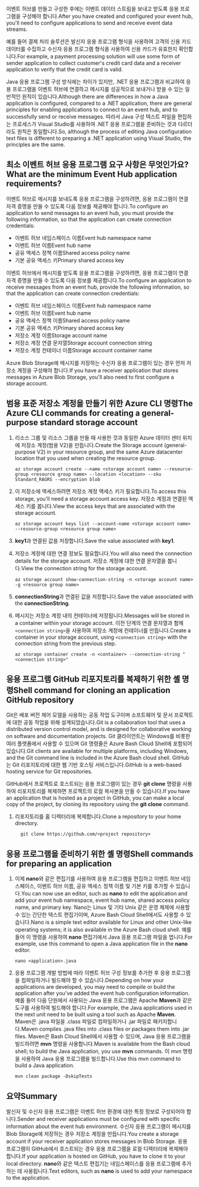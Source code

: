 <span data-ttu-id="051f4-101">이벤트 허브를 만들고 구성한 후에는 이벤트 데이터 스트림을 보내고 받도록 응용 프로그램을 구성해야 합니다.</span><span class="sxs-lookup"><span data-stu-id="051f4-101">After you have created and configured your event hub, you'll need to configure applications to send and receive event data streams.</span></span>

<span data-ttu-id="051f4-102">예를 들어 결제 처리 솔루션은 발신자 응용 프로그램 형식을 사용하여 고객의 신용 카드 데이터를 수집하고 수신자 응용 프로그램 형식을 사용하여 신용 카드가 유효한지 확인합니다.</span><span class="sxs-lookup"><span data-stu-id="051f4-102">For example, a payment processing solution will use some form of sender application to collect customer's credit card data and a receiver application to verify that the credit card is valid.</span></span>

<span data-ttu-id="051f4-103">Java 응용 프로그램 구성 방식에는 차이가 있지만, .NET 응용 프로그램과 비교하여 응용 프로그램을 이벤트 허브에 연결하고 메시지를 성공적으로 보내거나 받을 수 있는 일반적인 원칙이 있습니다.</span><span class="sxs-lookup"><span data-stu-id="051f4-103">Although there are differences in how a Java application is configured, compared to a .NET application, there are general principles for enabling applications to connect to an event hub, and to successfully send or receive messages.</span></span> <span data-ttu-id="051f4-104">따라서 Java 구성 텍스트 파일을 편집하는 프로세스가 Visual Studio를 사용하여 .NET 응용 프로그램을 준비하는 것과 다르더라도 원칙은 동일합니다.</span><span class="sxs-lookup"><span data-stu-id="051f4-104">So, although the process of editing Java configuration text files is different to preparing a .NET application using Visual Studio, the principles are the same.</span></span>

## <a name="what-are-the-minimum-event-hub-application-requirements"></a><span data-ttu-id="051f4-105">최소 이벤트 허브 응용 프로그램 요구 사항은 무엇인가요?</span><span class="sxs-lookup"><span data-stu-id="051f4-105">What are the minimum Event Hub application requirements?</span></span>

<span data-ttu-id="051f4-106">이벤트 허브로 메시지를 보내도록 응용 프로그램을 구성하려면, 응용 프로그램이 연결 자격 증명을 만들 수 있도록 다음 정보를 제공해야 합니다.</span><span class="sxs-lookup"><span data-stu-id="051f4-106">To configure an application to send messages to an event hub, you must provide the following information, so that the application can create connection credentials:</span></span>

- <span data-ttu-id="051f4-107">이벤트 허브 네임스페이스 이름</span><span class="sxs-lookup"><span data-stu-id="051f4-107">Event hub namespace name</span></span>
- <span data-ttu-id="051f4-108">이벤트 허브 이름</span><span class="sxs-lookup"><span data-stu-id="051f4-108">Event hub name</span></span>
- <span data-ttu-id="051f4-109">공유 액세스 정책 이름</span><span class="sxs-lookup"><span data-stu-id="051f4-109">Shared access policy name</span></span>
- <span data-ttu-id="051f4-110">기본 공유 액세스 키</span><span class="sxs-lookup"><span data-stu-id="051f4-110">Primary shared access key</span></span>

<span data-ttu-id="051f4-111">이벤트 허브에서 메시지를 받도록 응용 프로그램을 구성하려면, 응용 프로그램이 연결 자격 증명을 만들 수 있도록 다음 정보를 제공합니다.</span><span class="sxs-lookup"><span data-stu-id="051f4-111">To configure an application to receive messages from an event hub, provide the following information, so that the application can create connection credentials:</span></span>

- <span data-ttu-id="051f4-112">이벤트 허브 네임스페이스 이름</span><span class="sxs-lookup"><span data-stu-id="051f4-112">Event hub namespace name</span></span>
- <span data-ttu-id="051f4-113">이벤트 허브 이름</span><span class="sxs-lookup"><span data-stu-id="051f4-113">Event hub name</span></span>
- <span data-ttu-id="051f4-114">공유 액세스 정책 이름</span><span class="sxs-lookup"><span data-stu-id="051f4-114">Shared access policy name</span></span>
- <span data-ttu-id="051f4-115">기본 공유 액세스 키</span><span class="sxs-lookup"><span data-stu-id="051f4-115">Primary shared access key</span></span>
- <span data-ttu-id="051f4-116">저장소 계정 이름</span><span class="sxs-lookup"><span data-stu-id="051f4-116">Storage account name</span></span>
- <span data-ttu-id="051f4-117">저장소 계정 연결 문자열</span><span class="sxs-lookup"><span data-stu-id="051f4-117">Storage account connection string</span></span>
- <span data-ttu-id="051f4-118">저장소 계정 컨테이너 이름</span><span class="sxs-lookup"><span data-stu-id="051f4-118">Storage account container name</span></span>

<span data-ttu-id="051f4-119">Azure Blob Storage에 메시지를 저장하는 수신자 응용 프로그램이 있는 경우 먼저 저장소 계정을 구성해야 합니다.</span><span class="sxs-lookup"><span data-stu-id="051f4-119">If you have a receiver application that stores messages in Azure Blob Storage, you'll also need to first configure a storage account.</span></span>

## <a name="the-azure-cli-commands-for-creating-a-general-purpose-standard-storage-account"></a><span data-ttu-id="051f4-120">범용 표준 저장소 계정을 만들기 위한 Azure CLI 명령</span><span class="sxs-lookup"><span data-stu-id="051f4-120">The Azure CLI commands for creating a general-purpose standard storage account</span></span>

1. <span data-ttu-id="051f4-121">리소스 그룹 및 리소스 그룹을 만들 때 사용한 것과 동일한 Azure 데이터 센터 위치에 저장소 계정(범용 V2)을 만듭니다.</span><span class="sxs-lookup"><span data-stu-id="051f4-121">Create the Storage account (general-purpose V2) in your resource group, and the same Azure datacenter location that you used when creating the resource group.</span></span>

    ```azurecli
    az storage account create --name <storage account name> --resource-group <resource group name> --location <location> --sku Standard_RAGRS --encryption blob
    ```
2. <span data-ttu-id="051f4-122">이 저장소에 액세스하려면 저장소 계정 액세스 키가 필요합니다.</span><span class="sxs-lookup"><span data-stu-id="051f4-122">To access this storage, you'll need a storage account access key.</span></span> <span data-ttu-id="051f4-123">저장소 계정과 연결된 액세스 키를 봅니다.</span><span class="sxs-lookup"><span data-stu-id="051f4-123">View the access keys that are associated with the storage account.</span></span>

    ```azurecli
    az storage account keys list --account-name <storage account name> --resource-group <resource group name>
    ```
3. <span data-ttu-id="051f4-124">**key1**과 연결된 값을 저장합니다.</span><span class="sxs-lookup"><span data-stu-id="051f4-124">Save the value associated with **key1**.</span></span>
4. <span data-ttu-id="051f4-125">저장소 계정에 대한 연결 정보도 필요합니다.</span><span class="sxs-lookup"><span data-stu-id="051f4-125">You will also need the connection details for the storage account.</span></span> <span data-ttu-id="051f4-126">저장소 계정에 대한 연결 문자열을 봅니다.</span><span class="sxs-lookup"><span data-stu-id="051f4-126">View the connection string for the storage account.</span></span>

    ```azurecli
    az storage account show-connection-string -n <storage account name> -g <resource group name>
    ```
5. <span data-ttu-id="051f4-127">**connectionString**과 연결된 값을 저장합니다.</span><span class="sxs-lookup"><span data-stu-id="051f4-127">Save the value associated with the **connectionString**.</span></span>
6. <span data-ttu-id="051f4-128">메시지는 저장소 계정 내의 컨테이너에 저장됩니다.</span><span class="sxs-lookup"><span data-stu-id="051f4-128">Messages will be stored in a container within your storage account.</span></span> <span data-ttu-id="051f4-129">이전 단계의 연결 문자열과 함께 `<connection string>`을 사용하여 저장소 계정에 컨테이너를 만듭니다.</span><span class="sxs-lookup"><span data-stu-id="051f4-129">Create a container in your storage account, using `<connection string>` with the connection string from the previous step.</span></span>

    ```azurecli
    az storage container create -n <container> --connection-string "<connection string>"
    ```

## <a name="shell-command-for-cloning-an-application-github-repository"></a><span data-ttu-id="051f4-130">응용 프로그램 GitHub 리포지토리를 복제하기 위한 셸 명령</span><span class="sxs-lookup"><span data-stu-id="051f4-130">Shell command for cloning an application GitHub repository</span></span>

<span data-ttu-id="051f4-131">Git은 배포 버전 제어 모델을 사용하는 공동 작업 도구이며 소프트웨어 및 문서 프로젝트에 대한 공동 작업을 위해 설계되었습니다.</span><span class="sxs-lookup"><span data-stu-id="051f4-131">Git is a collaboration tool that uses a distributed version control model, and is designed for collaborative working on software and documentation projects.</span></span> <span data-ttu-id="051f4-132">Git 클라이언트는 Windows를 비롯한 여러 플랫폼에서 사용할 수 있으며 Git 명령줄은 Azure Bash Cloud Shell에 포함되어 있습니다.</span><span class="sxs-lookup"><span data-stu-id="051f4-132">Git clients are available for multiple platforms, including Windows, and the Git command line is included in the Azure Bash cloud shell.</span></span> <span data-ttu-id="051f4-133">GitHub는 Git 리포지토리에 대한 웹 기반 호스팅 서비스입니다.</span><span class="sxs-lookup"><span data-stu-id="051f4-133">GitHub is a web-based hosting service for Git repositories.</span></span> 

<span data-ttu-id="051f4-134">GitHub에서 프로젝트로 호스트되는 응용 프로그램이 있는 경우 **git clone** 명령을 사용하여 리포지토리를 복제하면 프로젝트의 로컬 복사본을 만들 수 있습니다.</span><span class="sxs-lookup"><span data-stu-id="051f4-134">If you have an application that is hosted as a project in GitHub, you can make a local copy of the project, by cloning its repository using the **git clone** command.</span></span>

1. <span data-ttu-id="051f4-135">리포지토리를 홈 디렉터리에 복제합니다.</span><span class="sxs-lookup"><span data-stu-id="051f4-135">Clone a repository to your home directory.</span></span>

    ```azurecli
      git clone https://github.com/<project repository>
    ```

## <a name="shell-commands-for-preparing-an-application"></a><span data-ttu-id="051f4-136">응용 프로그램을 준비하기 위한 셸 명령</span><span class="sxs-lookup"><span data-stu-id="051f4-136">Shell commands for preparing an application</span></span>

1. <span data-ttu-id="051f4-137">이제 **nano**와 같은 편집기를 사용하여 응용 프로그램을 편집하고 이벤트 허브 네임스페이스, 이벤트 허브 이름, 공유 액세스 정책 이름 및 기본 키를 추가할 수 있습니다.</span><span class="sxs-lookup"><span data-stu-id="051f4-137">You can now use an editor, such as **nano** to edit the application and add your event hub namespace, event hub name, shared access policy name, and primary key.</span></span> <span data-ttu-id="051f4-138">Nano는 Linux 및 기타 Unix 같은 운영 체제에 사용할 수 있는 간단한 텍스트 편집기이며, Azure Bash Cloud Shell에서도 사용할 수 있습니다.</span><span class="sxs-lookup"><span data-stu-id="051f4-138">Nano is a simple text editor available for Linux and other Unix-like operating systems; it is also available in the Azure Bash cloud shell.</span></span> <span data-ttu-id="051f4-139">예를 들어 이 명령을 사용하여 **nano** 편집기에서 Java 응용 프로그램 파일을 엽니다.</span><span class="sxs-lookup"><span data-stu-id="051f4-139">For example, use this command to open a Java application file in the **nano** editor.</span></span>

    ```azurecli
    nano <application>.java
    ```

1. <span data-ttu-id="051f4-140">응용 프로그램 개발 방법에 따라 이벤트 허브 구성 정보를 추가한 후 응용 프로그램을 컴파일하거나 빌드해야 할 수 있습니다.</span><span class="sxs-lookup"><span data-stu-id="051f4-140">Depending on how your applications are developed, you may need to compile or build the application after you've added the event hub configuration information.</span></span> <span data-ttu-id="051f4-141">예를 들어 다음 단원에서 사용되는 Java 응용 프로그램은 Apache **Maven**과 같은 도구를 사용하여 빌드해야 합니다.</span><span class="sxs-lookup"><span data-stu-id="051f4-141">For example, the Java applications used in the next unit need to be built using a tool such as Apache **Maven**.</span></span> <span data-ttu-id="051f4-142">Maven은 .java 파일을 .class 파일로 컴파일하거나 .jar 파일로 패키지합니다.</span><span class="sxs-lookup"><span data-stu-id="051f4-142">Maven compiles .java files into .class files or packages them into .jar files.</span></span> <span data-ttu-id="051f4-143">Maven은 Bash Cloud Shell에서 사용할 수 있으며, Java 응용 프로그램을 빌드하려면 **mvn** 명령을 사용합니다.</span><span class="sxs-lookup"><span data-stu-id="051f4-143">Maven is available from the Bash cloud shell; to build the Java application, you use **mvn** commands.</span></span> <span data-ttu-id="051f4-144">이 mvn 명령을 사용하여 Java 응용 프로그램을 빌드합니다.</span><span class="sxs-lookup"><span data-stu-id="051f4-144">Use this mvn command to build a Java  application.</span></span>

    ```azurecli
    mvn clean package -DskipTests
    ```

## <a name="summary"></a><span data-ttu-id="051f4-145">요약</span><span class="sxs-lookup"><span data-stu-id="051f4-145">Summary</span></span>

<span data-ttu-id="051f4-146">발신자 및 수신자 응용 프로그램은 이벤트 허브 환경에 대한 특정 정보로 구성되어야 합니다.</span><span class="sxs-lookup"><span data-stu-id="051f4-146">Sender and receiver applications must be configured with specific information about the event hub environment.</span></span> <span data-ttu-id="051f4-147">수신자 응용 프로그램이 메시지를 Blob Storage에 저장하는 경우 저장소 계정을 만듭니다.</span><span class="sxs-lookup"><span data-stu-id="051f4-147">You create a storage account if your receiver application stores messages in Blob Storage.</span></span> <span data-ttu-id="051f4-148">응용 프로그램이 GitHub에서 호스트되는 경우 응용 프로그램을 로컬 디렉터리에 복제해야 합니다.</span><span class="sxs-lookup"><span data-stu-id="051f4-148">If your application is hosted on GitHub, you have to clone it to your local directory.</span></span> <span data-ttu-id="051f4-149">**nano**와 같은 텍스트 편집기는 네임스페이스를 응용 프로그램에 추가하는 데 사용됩니다.</span><span class="sxs-lookup"><span data-stu-id="051f4-149">Text editors, such as **nano** is used to  add your namespace to the application.</span></span>